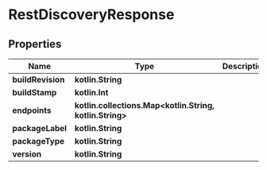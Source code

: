 
# RestDiscoveryResponse

## Properties
| Name | Type | Description | Notes |
| ------------ | ------------- | ------------- | ------------- |
| **buildRevision** | **kotlin.String** |  |  [optional] |
| **buildStamp** | **kotlin.Int** |  |  [optional] |
| **endpoints** | **kotlin.collections.Map&lt;kotlin.String, kotlin.String&gt;** |  |  [optional] |
| **packageLabel** | **kotlin.String** |  |  [optional] |
| **packageType** | **kotlin.String** |  |  [optional] |
| **version** | **kotlin.String** |  |  [optional] |
